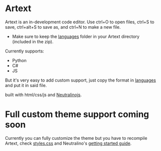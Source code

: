 # Artext
Artext is an in-development code editor.
Use ctrl+O to open files, ctrl+S to save, ctrl+alt+S to save as, and ctrl+N to make a new file.

- Make sure to keep the [languages](https://github.com/Youssef-Mag/artext/tree/master/languages) folder in your Artext directory (included in the zip).

Currently supports:
- Python
-  C#
-  JS 

But it's very easy to add custom support, just copy the format in [languages](https://github.com/Youssef-Mag/artext/tree/master/languages) and put it in said file.

built with html/css/js and [Neutralinojs](https://neutralino.js.org/).

# Full custom theme support coming soon
Currently you can fully customize the theme but you have to recompile Artext, check [styles.css](https://github.com/Youssef-Mag/artext/blob/master/resources/styles.css) and Neutralino's [getting started guide](https://neutralino.js.org/docs/getting-started/your-first-neutralinojs-app).